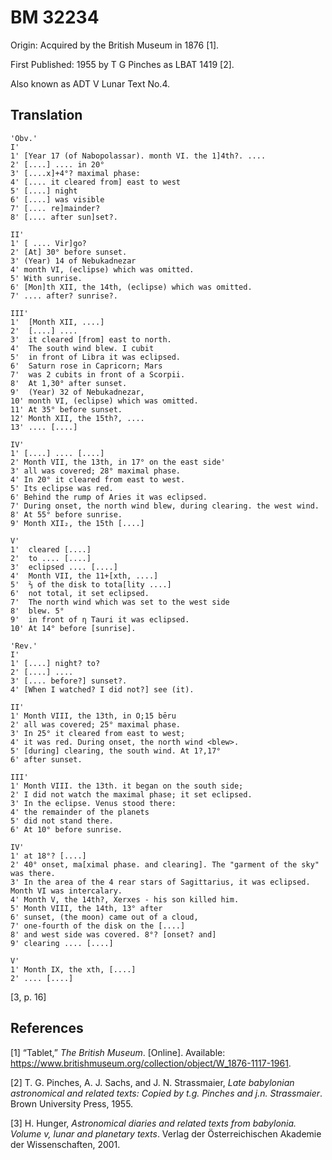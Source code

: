 BM 32234
========

Origin: Acquired by the British Museum in 1876 \[1\].

First Published: 1955 by T G Pinches as LBAT 1419 \[2\].

Also known as ADT V Lunar Text No.4.

Translation
-----------

    'Obv.'
    I'
    1' [Year 17 (of Nabopolassar). month VI. the 1]4th?. ....
    2' [....] .... in 20°
    3' [....x]+4°? maximal phase:
    4' [.... it cleared from] east to west
    5' [....] night
    6' [....] was visible
    7' [.... re]mainder?
    8' [.... after sun]set?.

    II'
    1' [ .... Vir]go?
    2' [At] 30° before sunset.
    3' (Year) 14 of Nebukadnezar
    4' month VI, (eclipse) which was omitted.
    5' With sunrise.
    6' [Mon]th XII, the 14th, (eclipse) which was omitted.
    7' .... after? sunrise?.

    III'
    1'  [Month XII, ....]
    2'  [....] ....
    3'  it cleared [from] east to north.
    4'  The south wind blew. I cubit
    5'  in front of Libra it was eclipsed.
    6'  Saturn rose in Capricorn; Mars
    7'  was 2 cubits in front of a Scorpii.
    8'  At 1,30° after sunset.
    9'  (Year) 32 of Nebukadnezar,
    10' month VI, (eclipse) which was omitted.
    11' At 35° before sunset.
    12' Month XII, the 15th?, ....
    13' .... [....]

    IV'
    1' [....] .... [....]
    2' Month VII, the 13th, in 17° on the east side'
    3' all was covered; 28° maximal phase.
    4' In 20° it cleared from east to west.
    5' Its eclipse was red.
    6' Behind the rump of Aries it was eclipsed.
    7' During onset, the north wind blew, during clearing. the west wind.
    8' At 55° before sunrise.
    9' Month XII₂, the 15th [....]

    V'
    1'  cleared [....]
    2'  to .... [....]
    3'  eclipsed .... [....]
    4'  Month VII, the 11+[xth, ....]
    5'  ⅔ of the disk to tota[lity ....]
    6'  not total, it set eclipsed.
    7'  The north wind which was set to the west side
    8'  blew. 5°
    9'  in front of η Tauri it was eclipsed.
    10' At 14° before [sunrise].

    'Rev.'
    I'
    1' [....] night? to?
    2' [....] ....
    3' [.... before?] sunset?.
    4' [When I watched? I did not?] see (it).

    II'
    1' Month VIII, the 13th, in O;15 bēru
    2' all was covered; 25° maximal phase.
    3' In 25° it cleared from east to west;
    4' it was red. During onset, the north wind <blew>.
    5' [during] clearing, the south wind. At 1?,17°
    6' after sunset.

    III'
    1' Month VIII. the 13th. it began on the south side;
    2' I did not watch the maximal phase; it set eclipsed.
    3' In the eclipse. Venus stood there:
    4' the remainder of the planets
    5' did not stand there.
    6' At 10° before sunrise.

    IV'
    1' at 18°? [....]
    2' 40° onset, ma[ximal phase. and clearing]. The "garment of the sky" was there.
    3' In the area of the 4 rear stars of Sagittarius, it was eclipsed. Month VI was intercalary.
    4' Month V, the 14th?, Xerxes - his son killed him.
    5' Month VIII, the 14th, 13° after
    6' sunset, (the moon) came out of a cloud,
    7' one-fourth of the disk on the [....]
    8' and west side was covered. 8°? [onset? and]
    9' clearing .... [....]

    V'
    1' Month IX, the xth, [....]
    2' .... [....]

\[3, p. 16\]

References
----------

\[1\] “Tablet,” *The British Museum*. \[Online\]. Available:
<https://www.britishmuseum.org/collection/object/W_1876-1117-1961>.

\[2\] T. G. Pinches, A. J. Sachs, and J. N. Strassmaier, *Late
babylonian astronomical and related texts: Copied by t.g. Pinches and
j.n. Strassmaier*. Brown University Press, 1955.

\[3\] H. Hunger, *Astronomical diaries and related texts from babylonia.
Volume v, lunar and planetary texts*. Verlag der Österreichischen
Akademie der Wissenschaften, 2001.
